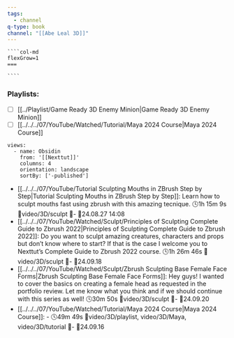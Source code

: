 ```yaml
---
tags:
  - channel
q-type: book
channel: "[[Abe Leal 3D]]"
---
```

`````col
````col-md
flexGrow=1
===

````
`````
### Playlists:
- [ ] [[../Playlist/Game Ready 3D Enemy Minion|Game Ready 3D Enemy Minion]]
- [ ] [[../../../07/YouTube/Watched/Tutorial/Maya 2024 Course|Maya 2024 Course]]

```page-gallery
views:
  - name: Obsidin
    from: '[[Nexttut]]'
    columns: 4
    orientation: landscape
    sortBy: ['-published']
```
- [[../../../07/YouTube/Tutorial Sculpting Mouths in ZBrush  Step by Step|Tutorial Sculpting Mouths in ZBrush  Step by Step]]:  Learn how to sculpt mouths fast using zbrush with this amazing tecnique. 🕓1h 15m 9s 📍video/3D/sculpt 📝\- 📌24.08.27 14:08
- [[../../../07/YouTube/Watched/Sculpt/Principles of Sculpting  Complete Guide to Zbrush 2022|Principles of Sculpting  Complete Guide to Zbrush 2022]]:  Do you want to sculpt amazing creatures, characters and props but don’t know where to start? If that is the case I welcome you to Nexttut’s Complete Guide to Zbrush 2022 course. 🕓1h 26m 46s 📍video/3D/sculpt 📝\- 📌24.09.18
- [[../../../07/YouTube/Watched/Sculpt/Zbrush Sculpting  Base Female Face Forms|Zbrush Sculpting  Base Female Face Forms]]:  Hey guys! I wanted to cover the basics on creating a female head as requested in the portfolio review. Let me know what you think and if we should continue with this series as well! 🕓30m 50s 📍video/3D/sculpt 📝\- 📌24.09.20
- [[../../../07/YouTube/Watched/Tutorial/Maya 2024 Course|Maya 2024 Course]]:  \- 🕓49m 49s 📍video/3D/playlist, video/3D/Maya, video/3D/tutorial 📝\- 📌24.09.16



